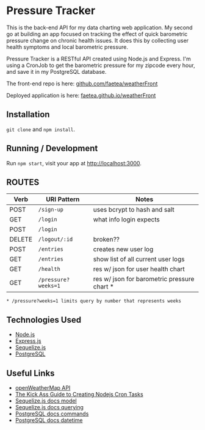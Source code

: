 # Pressure Tracker

This is the back-end API for my data charting web application.
My second go at building an app focused on tracking the effect of quick
barometric pressure change on chronic health issues.
It does this by collecting user health symptoms and local barometric pressure.

Pressure Tracker is a RESTful API created using Node.js and Express.
I'm using a CronJob to get the barometric pressure for my zipcode every hour,
and save it in my PostgreSQL database.

The front-end
repo is here: [github.com/faetea/weatherFront](https://github.com/faetea/weatherFront)

Deployed application is here: [faetea.github.io/weatherFront](http://faetea.github.io/weatherFront/)

## Installation

`git clone` and `npm install`.

## Running / Development

Run `npm start`, visit your app at [http://localhost:3000](http://localhost:3000).

## ROUTES

|  Verb   |  URI Pattern        |  Notes                                      |
|---------|---------------------|---------------------------------------------|
| POST    | `/sign-up`          | uses bcrypt to hash and salt                |
| GET     | `/login`            | what info login expects                     |
| POST    | `/login`            |                                             |
| DELETE  | `/logout/:id`       | broken??                                    |
| POST    | `/entries`          | creates new user log                        |
| GET     | `/entries`          | show list of all current user logs          |
| GET     | `/health`           | res w/ json for user health chart           |
| GET     | `/pressure?weeks=1` | res w/ json for barometric pressure chart * |

```
* /pressure?weeks=1 limits query by number that represents weeks
```

## Technologies Used

-   [Node.js](http://nodejs.org/)
-   [Express.js](http://expressjs.com/)
-   [Sequelize.js](http://sequelize.readthedocs.org/en/latest/)
-   [PostgreSQL](http://www.postgresql.org/docs/9.4/static/tutorial-sql.html)

## Useful Links

-   [openWeatherMap API](http://openweathermap.org/current)
-   [The Kick Ass Guide to Creating Nodejs Cron Tasks](http://handyjs.org/article/the-kick-ass-guide-to-creating-nodejs-cron-tasks)
-   [Sequelize.js docs model](http://docs.sequelizejs.com/en/latest/api/model/)
-   [Sequelize.js docs querying](http://docs.sequelizejs.com/en/latest/docs/querying/)
-   [PostgreSQL docs commands](http://www.postgresql.org/docs/9.4/static/sql-commands.html)
-   [PostgreSQL docs datetime](http://www.postgresql.org/docs/9.4/static/functions-datetime.html)
